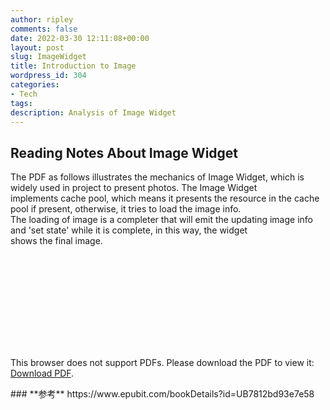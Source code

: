 ```yaml
---
author: ripley
comments: false
date: 2022-03-30 12:11:08+00:00
layout: post
slug: ImageWidget
title: Introduction to Image
wordpress_id: 304
categories:
- Tech
tags:
description: Analysis of Image Widget
---
```

## **Reading Notes About Image Widget**   
The PDF as follows illustrates the mechanics of Image Widget, which is widely used in project to present photos. The Image Widget   
implements cache pool, which means it presents the resource in the cache pool if present, otherwise, it tries to load the image info.  
The loading of image is a completer that will emit the updating image info and 'set state' while it is complete, in this way, the widget   
shows the final image.           
    
<object data="https://ririripley.github.io/assets/img/Image.pdf" type="application/pdf" width="1000px" height="1400px">
    <embed src="https://ririripley.github.io/assets/img/Image.pdf">
        <p>This browser does not support PDFs. Please download the PDF to view it: <a href="https://ririripley.github.io/assets/img/Image.pdf">Download PDF</a>.</p>
    </embed>
</object>  
### **参考**     
https://www.epubit.com/bookDetails?id=UB7812bd93e7e58

